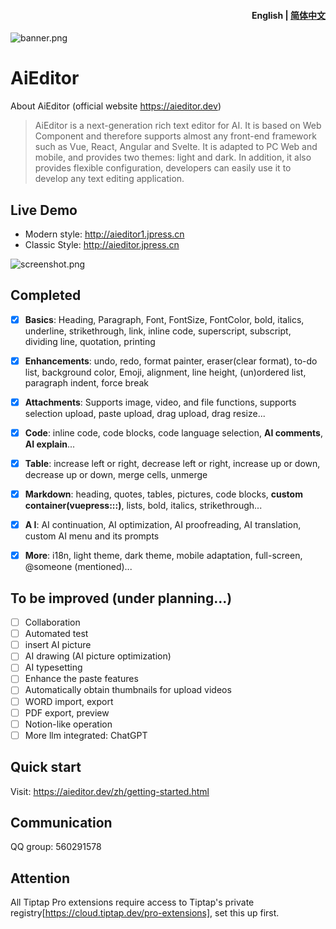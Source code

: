 <h4 align="right"><strong>English</strong> | <a href="./readme.zh.md">简体中文</a></h4>


![banner.png](docs%2Fassets%2Fimage%2Flogo-banner.png)

# AiEditor

About AiEditor (official website https://aieditor.dev)

> AiEditor is a next-generation rich text editor for AI. 
> It is based on Web Component and therefore supports almost any front-end framework 
> such as Vue, React, Angular and Svelte. It is adapted to PC Web and mobile, and provides two themes: light and dark. 
> In addition, it also provides flexible configuration, developers can easily use it to develop any text editing application.

## Live Demo

- Modern style: http://aieditor1.jpress.cn
- Classic Style: http://aieditor.jpress.cn



![screenshot.png](docs%2Fassets%2Fimage%2Fscreenshot.png)


## Completed

- [x] **Basics**: Heading, Paragraph, Font, FontSize, FontColor, bold, italics, underline, strikethrough, link, inline code, superscript, subscript, dividing line, quotation, printing
- [x] **Enhancements**: undo, redo, format painter, eraser(clear format), to-do list, background color, Emoji, alignment, line height, (un)ordered list, paragraph indent, force break
- [x] **Attachments**: Supports image, video, and file functions, supports selection upload, paste upload, drag upload, drag resize...
- [x] **Code**: inline code, code blocks, code language selection, **AI comments**, **AI explain**...
- [x] **Table**: increase left or right, decrease left or right, increase up or down, decrease up or down, merge cells, unmerge
- [x] **Markdown**: heading, quotes, tables, pictures, code blocks, **custom container(vuepress:::)**, lists, bold, italics, strikethrough...
- [x] **A I**: AI continuation, AI optimization, AI proofreading, AI translation, custom AI menu and its prompts
- [x] **More**: i18n, light theme, dark theme, mobile adaptation, full-screen, @someone (mentioned)...


## To be improved (under planning...)

- [ ] Collaboration
- [ ] Automated test
- [ ] insert AI picture
- [ ] AI drawing (AI picture optimization)
- [ ] AI typesetting
- [ ] Enhance the paste features
- [ ] Automatically obtain thumbnails for upload videos
- [ ] WORD import, export
- [ ] PDF export, preview
- [ ] Notion-like operation
- [ ] More llm integrated: ChatGPT

## Quick start

Visit: https://aieditor.dev/zh/getting-started.html

## Communication

QQ group: 560291578

## Attention
All Tiptap Pro extensions require access to Tiptap's private registry[https://cloud.tiptap.dev/pro-extensions], set this up first.

